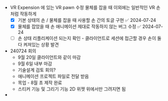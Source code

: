 - VR Expension 에 있는 VR pawn 수정 물체를 잡을 때 이외에는 일반적인 VR 손 처럼 작동하게 
  - [x] 기본 상태의 손  / 물체를 잡을 때 사용할 손 간의 토글 구현 ✅ 2024-07-24
  - [x] 물체를 잡았을 때 손 애니메이션 제대로 작동하지 않는 버그 수정 ✅ 2024-07-24
  - [ ] 손 상태 리플리케이션 되는지 확인 
        - 클라이언트로 세션에 접근할 경우 손이 둘 다 켜져있는 상황 발견

- 240724 회의
  - 9월 20일 클라이언트와 같이 마감
  - 9월 6일 내부 마감 
  - 기술설계 검토 회의?
  - 애니메이션 프로젝트 파일로 전달 받음 
  - 목업 - 8월 초 제작 완료
  - 스티커 기능 및 그리기 기능 2D 위젯 위에서만 그려지면 됨 
- 